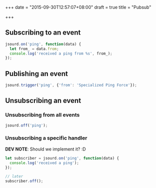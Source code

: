 +++
date = "2015-09-30T12:57:07+08:00"
draft = true
title = "Pubsub"

+++

## Subscribing to an event

```js
jsourd.on('ping', function(data) {
  let from_ = data.from;
  console.log('received a ping from %s', from_);
});
```

## Publishing an event

```js
jsourd.trigger('ping', {'from': 'Specialized Ping Force'});
```

## Unsubscribing an event

### Unsubscribing from all events

```js
jsourd.off('ping');
```

### Unsubscribing a specific handler

**DEV NOTE**: Should we implement it? :D

```js
let subscriber = jsourd.on('ping', function(data) {
  console.log('received a ping');
});

// later
subscriber.off();
```
